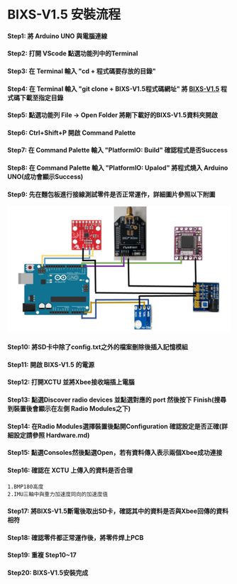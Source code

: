 # BIXS-V1.5 安裝流程
#### Step1: 將 Arduino UNO 與電腦連線

#### Step2: 打開 VScode 點選功能列中的Terminal

#### Step3: 在 Terminal 輸入 "cd + 程式碼要存放的目錄"

#### Step4: 在 Terminal 輸入 "git clone + BIXS-V1.5程式碼網址" 將 [BIXS-V1.5](https://github.com/TKU-STL/BIXS-Arduino-V1) 程式碼下載至指定目錄

#### Step5: 點選功能列 File -> Open Folder 將剛下載好的BIXS-V1.5資料夾開啟

#### Step6: Ctrl+Shift+P 開啟 Command Palette

#### Step7: 在 Command Palette 輸入 "PlatformIO: Build" 確認程式是否Success

#### Step8: 在 Command Palette 輸入 "PlatformIO: Upalod" 將程式燒入 Arduino UNO(成功會顯示Success)

#### Step9: 先在麵包板進行接線測試零件是否正常運作，詳細圖片參照以下附圖
![image](https://github.com/TKU-STL/Docs/blob/main/BIXS-V1.5/Picture/BIXS.jpeg)

#### Step10: 將SD卡中除了config.txt之外的檔案刪除後插入記憶模組

#### Step11: 開啟 BIXS-V1.5 的電源

#### Step12: 打開XCTU 並將Xbee接收端插上電腦

#### Step13: 點選Discover radio devices 並點選對應的 port 然後按下 Finish(搜尋到裝置後會顯示在左側 Radio Modules之下)

#### Step14: 在Radio Modules選擇裝置後點開Configuration 確認設定是否正確(詳細設定請參照 Hardware.md)

#### Step15: 點選Consoles然後點選Open，若有資料傳入表示兩個Xbee成功連接

#### Step16: 確認在 XCTU 上傳入的資料是否合理
    1.BMP180高度
    2.IMU三軸中與重力加速度同向的加速度值      

#### Step17: 將BIXS-V1.5斷電後取出SD卡，確認其中的資料是否與Xbee回傳的資料相符

#### Step18: 確認零件都正常運作後，將零件焊上PCB

#### Step19: 重複 Step10~17

#### Step20: BIXS-V1.5安裝完成
